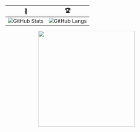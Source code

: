 | :pill:                                     | :trophy:                   |
|--------------------------------------------------|---------------------------------------|
| ![GitHub Stats](https://github-readme-stats.vercel.app/api?username=FlavioGabrielB&show_icons=true&theme=aura) | ![GitHub Langs](https://github-readme-stats.vercel.app/api/top-langs/?username=FlavioGabrielB&theme=aura) |
<div align="center">
  <img src="https://media.giphy.com/media/FKGqMd25QoAY1J51LM/giphy.gif" width="300"/>
</div>

